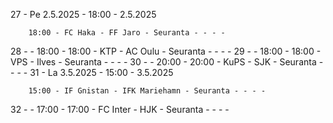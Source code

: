 27 - Pe 2.5.2025 - 18:00 - 2.5.2025
        
        18:00 - FC Haka - FF Jaro - Seuranta - - - -
28 -  - 18:00 - 18:00 - KTP - AC Oulu - Seuranta - - - -
29 -  - 18:00 - 18:00 - VPS - Ilves - Seuranta - - - -
30 -  - 20:00 - 20:00 - KuPS - SJK - Seuranta - - - -
31 - La 3.5.2025 - 15:00 - 3.5.2025
        
        15:00 - IF Gnistan - IFK Mariehamn - Seuranta - - - -
32 -  - 17:00 - 17:00 - FC Inter - HJK - Seuranta - - - -
